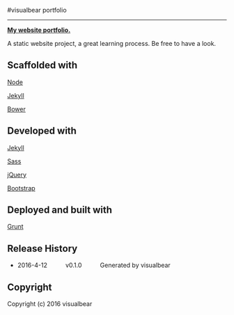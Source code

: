 
#visualbear portfolio

---


**[My website portfolio.](http://www.visualbear.com)**

A static website project, a great learning process. 
Be free to have a look.



## Scaffolded with
[Node](https://nodejs.org/en/)

[Jekyll](https://jekyllrb.com)

[Bower](https://github.com/bower/bower)


## Developed with
[Jekyll](https://jekyllrb.com)

[Sass](https://github.com/sass/sass)

[jQuery](https://github.com/jquery/jquery)

[Bootstrap](https://github.com/twbs/bootstrap)

## Deployed and built with 
[Grunt](https://github.com/gruntjs/grunt)

## Release History
 * 2016-4-12   v0.1.0   Generated by visualbear

## Copyright

Copyright (c) 2016 visualbear